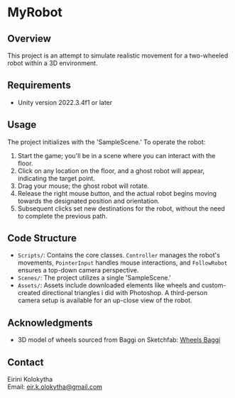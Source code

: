 # MyRobot

## Overview
This project is an attempt to simulate realistic movement for a two-wheeled robot within a 3D environment.

## Requirements
- Unity version 2022.3.4f1 or later

## Usage
The project initializes with the 'SampleScene.' To operate the robot:
1. Start the game; you'll be in a scene where you can interact with the floor.
2. Click on any location on the floor, and a ghost robot will appear, indicating the target point.
3. Drag your mouse; the ghost robot will rotate.
4. Release the right mouse button, and the actual robot begins moving towards the designated position and orientation.
5. Subsequent clicks set new destinations for the robot, without the need to complete the previous path.

## Code Structure
- `Scripts/`: Contains the core classes. `Controller` manages the robot's movements, `PointerInput` handles mouse interactions, and `FollowRobot` ensures a top-down camera perspective.
- `Scenes/`: The project utilizes a single 'SampleScene.'
- `Assets/`: Assets include downloaded elements like wheels and custom-created directional triangles i did with Photoshop. A third-person camera setup is available for an up-close view of the robot.

## Acknowledgments
- 3D model of wheels sourced from Baggi on Sketchfab: [Wheels Baggi](https://sketchfab.com/3d-models/wheels-baggi-34a3e4e103754887b7f3c1cf3b4778eb)

## Contact
Eirini Kolokytha  
Email: [eir.k.olokytha@gmail.com](mailto:eir.k.olokytha@gmail.com)
